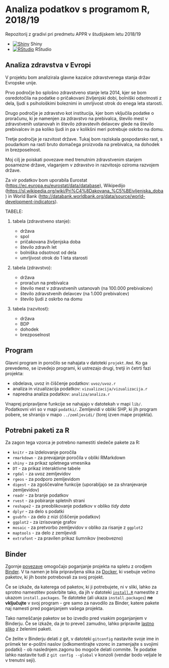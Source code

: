# Analiza podatkov s programom R, 2018/19

Repozitorij z gradivi pri predmetu APPR v študijskem letu 2018/19

* [![Shiny](http://mybinder.org/badge.svg)](http://beta.mybinder.org/v2/gh/evarozman/APPR-2018-19/master?urlpath=shiny/APPR-2018-19/projekt.Rmd) Shiny
* [![RStudio](http://mybinder.org/badge.svg)](http://beta.mybinder.org/v2/gh/evarozman/APPR-2018-19/master?urlpath=rstudio) RStudio

## Analiza zdravstva v Evropi

V projektu bom analizirala glavne kazalce zdravstvenega stanja držav Evropske unije.

Prvo področje bo splošno zdravstveno stanje leta 2014, kjer se bom osredotočila na podatke o pričakovani življenjski dobi, bolniški odsotnosti z dela, ljudi s psihološkimi boleznimi in umrljivost otrok do enega leta starosti.

Drugo področje je zdravstvo kot institucija, kjer bom vključila podatke o proračunu, ki je namenjen za zdravstvo na prebivalca, število mest v zdravstvenih ustanovah in število zdravstevih delavcev glede na število prebivalcev in pa koliko ljudi in pa v kolikšni meri potrebuje oskrbo na domu.

Tretje področje je razvitost države. Tukaj bom raziskala gospodarsko rast, s poudarkom na rasti bruto domačega proizvoda na prebivalca, na dohodek in brezposelnost.

Moj cilj je poiskati povezave med trenutnim zdravstvenim stanjem posamezne države, vlaganjem v zdravstvo in razvitosjo oziroma razvojem države.

Za vir podatkov bom uporabila Eurostat (https://ec.europa.eu/eurostat/data/database), Wikipedijo (https://sl.wikipedia.org/wiki/Pri%C4%8Dakovana_%C5%BEivljenjska_doba) in World Bank (http://databank.worldbank.org/data/source/world-development-indicators).

TABELE:
1. tabela (zdravstveno stanje): 
	* država
	* spol
	* pričakovana življenjska doba
	* število zdravih let
	* bolniška odsotnost od dela
	* umrljivost otrok do 1 leta starosti

2. tabela (zdravstvo):
	* država
	* proračun na prebivalca
	* število mest v zdravstvenih ustanovah (na 100.000 prebivalcev)
	* število zdravstvenih delavcev (na 1.000 prebivalcev)
	* število ljudi z oskrbo na domu

3. tabela (razvitost):
	* država
	* BDP
	* dohodek
	* brezposelnost

## Program

Glavni program in poročilo se nahajata v datoteki `projekt.Rmd`.
Ko ga prevedemo, se izvedejo programi, ki ustrezajo drugi, tretji in četrti fazi projekta:

* obdelava, uvoz in čiščenje podatkov: `uvoz/uvoz.r`
* analiza in vizualizacija podatkov: `vizualizacija/vizualizacija.r`
* napredna analiza podatkov: `analiza/analiza.r`

Vnaprej pripravljene funkcije se nahajajo v datotekah v mapi `lib/`.
Podatkovni viri so v mapi `podatki/`.
Zemljevidi v obliki SHP, ki jih program pobere,
se shranijo v mapo `../zemljevidi/` (torej izven mape projekta).

## Potrebni paketi za R

Za zagon tega vzorca je potrebno namestiti sledeče pakete za R:

* `knitr` - za izdelovanje poročila
* `rmarkdown` - za prevajanje poročila v obliki RMarkdown
* `shiny` - za prikaz spletnega vmesnika
* `DT` - za prikaz interaktivne tabele
* `rgdal` - za uvoz zemljevidov
* `rgeos` - za podporo zemljevidom
* `digest` - za zgoščevalne funkcije (uporabljajo se za shranjevanje zemljevidov)
* `readr` - za branje podatkov
* `rvest` - za pobiranje spletnih strani
* `reshape2` - za preoblikovanje podatkov v obliko *tidy data*
* `dplyr` - za delo s podatki
* `gsubfn` - za delo z nizi (čiščenje podatkov)
* `ggplot2` - za izrisovanje grafov
* `mosaic` - za pretvorbo zemljevidov v obliko za risanje z `ggplot2`
* `maptools` - za delo z zemljevidi
* `extrafont` - za pravilen prikaz šumnikov (neobvezno)

## Binder

Zgornje [povezave](#analiza-podatkov-s-programom-r-201819)
omogočajo poganjanje projekta na spletu z orodjem [Binder](https://mybinder.org/).
V ta namen je bila pripravljena slika za [Docker](https://www.docker.com/),
ki vsebuje večino paketov, ki jih boste potrebovali za svoj projekt.

Če se izkaže, da katerega od paketov, ki ji potrebujete, ni v sliki,
lahko za sprotno namestitev poskrbite tako,
da jih v datoteki [`install.R`](install.R) namestite z ukazom `install.packages`.
Te datoteke (ali ukaza `install.packages`) **ne vključujte** v svoj program -
gre samo za navodilo za Binder, katere pakete naj namesti pred poganjanjem vašega projekta.

Tako nameščanje paketov se bo izvedlo pred vsakim poganjanjem v Binderju.
Če se izkaže, da je to preveč zamudno,
lahko pripravite [lastno sliko](https://github.com/jaanos/APPR-docker) z želenimi paketi.

Če želite v Binderju delati z git,
v datoteki `gitconfig` nastavite svoje ime in priimek ter e-poštni naslov
(odkomentirajte vzorec in zamenjajte s svojimi podatki) -
ob naslednjem.zagonu bo mogoče delati commite.
Te podatke lahko nastavite tudi z `git config --global` v konzoli
(vendar bodo veljale le v trenutni seji).
